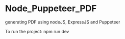 # Node_Puppeteer_PDF
generating PDF using nodeJS, ExpressJS and Puppeteer

To run the project:
npm run dev
